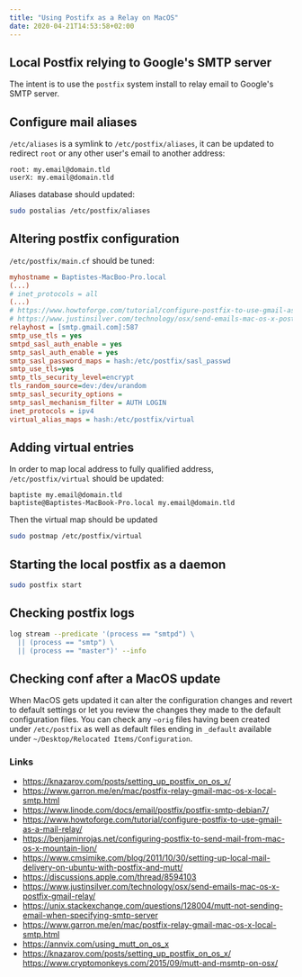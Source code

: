```yaml
---
title: "Using Postifx as a Relay on MacOS"
date: 2020-04-21T14:53:58+02:00
---
```


## Local Postfix relying to Google's SMTP server

The intent is to use the `postfix` system install to relay email to Google's
SMTP server.

## Configure mail aliases

`/etc/aliases` is a symlink to `/etc/postfix/aliases`, it can be updated to
redirect `root` or any other user's email to another address:

```mailaliases
root: my.email@domain.tld
userX: my.email@domain.tld
```

Aliases database should updated:

```sh
sudo postalias /etc/postfix/aliases
```

## Altering postfix configuration

`/etc/postfix/main.cf` should be tuned:

```ini
myhostname = Baptistes-MacBoo-Pro.local
(...)
# inet_protocols = all
(...)
# https://www.howtoforge.com/tutorial/configure-postfix-to-use-gmail-as-a-mail-relay/
# https://www.justinsilver.com/technology/osx/send-emails-mac-os-x-postfix-gmail-relay/
relayhost = [smtp.gmail.com]:587
smtp_use_tls = yes
smtpd_sasl_auth_enable = yes
smtp_sasl_auth_enable = yes
smtp_sasl_password_maps = hash:/etc/postfix/sasl_passwd
smtp_use_tls=yes
smtp_tls_security_level=encrypt
tls_random_source=dev:/dev/urandom
smtp_sasl_security_options =
smtp_sasl_mechanism_filter = AUTH LOGIN
inet_protocols = ipv4
virtual_alias_maps = hash:/etc/postfix/virtual
```

## Adding virtual entries

In order to map local address to fully qualified address, `/etc/postfix/virtual`
should be updated:

```raw
baptiste my.email@domain.tld
baptiste@Baptistes-MacBook-Pro.local my.email@domain.tld
```

Then the virtual map should be updated

```sh
sudo postmap /etc/postfix/virtual
```

## Starting the local postfix as a daemon

```sh
sudo postfix start
```

## Checking postfix logs

```sh
log stream --predicate '(process == "smtpd") \
  || (process == "smtp") \
  || (process == "master")' --info
```

## Checking conf after a MacOS update

When MacOS gets updated it can alter the configuration changes and revert to
default settings or let you review the changes they made to the default
configuration files. You can check any `~orig` files having been created under
`/etc/postfix` as well as default files ending in `_default` available under
`~/Desktop/Relocated Items/Configuration`.

### Links

- https://knazarov.com/posts/setting_up_postfix_on_os_x/
- https://www.garron.me/en/mac/postfix-relay-gmail-mac-os-x-local-smtp.html
- https://www.linode.com/docs/email/postfix/postfix-smtp-debian7/
- https://www.howtoforge.com/tutorial/configure-postfix-to-use-gmail-as-a-mail-relay/
- https://benjaminrojas.net/configuring-postfix-to-send-mail-from-mac-os-x-mountain-lion/
- https://www.cmsimike.com/blog/2011/10/30/setting-up-local-mail-delivery-on-ubuntu-with-postfix-and-mutt/
- https://discussions.apple.com/thread/8594103
- https://www.justinsilver.com/technology/osx/send-emails-mac-os-x-postfix-gmail-relay/
- https://unix.stackexchange.com/questions/128004/mutt-not-sending-email-when-specifying-smtp-server
- https://www.garron.me/en/mac/postfix-relay-gmail-mac-os-x-local-smtp.html
- https://annvix.com/using_mutt_on_os_x
- https://knazarov.com/posts/setting_up_postfix_on_os_x/
  https://www.cryptomonkeys.com/2015/09/mutt-and-msmtp-on-osx/
